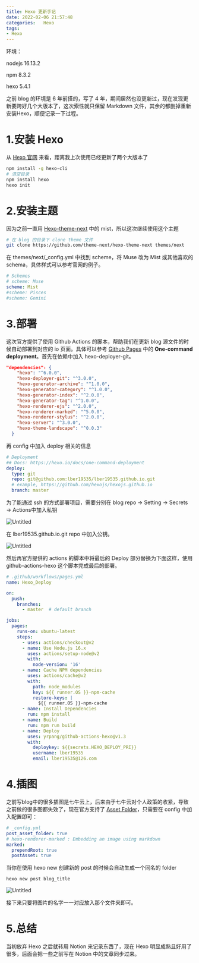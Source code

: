 ```yaml
---
title: Hexo 更新手记
date: 2022-02-06 21:57:48
categories:   Hexo
tags:
- Hexo
---
```


环境：

nodejs 16.13.2

npm 8.3.2

hexo 5.4.1

之前 blog 的环境是 6 年前搭的，写了 4 年，期间居然也没更新过，现在发现更新要跨好几个大版本了，这次索性就只保留 Markdown 文件，其余的都删掉重新安装Hexo，顺便记录一下过程。

# 1.安装 Hexo

从 [Hexo 官网](https://hexo.io/docs/) 来看，距离我上次使用已经更新了两个大版本了

```bash
npm install -g hexo-cli
# 清空目录
npm install hexo
hexo init
```

# 2.安装主题

因为之前一直用 [Hexo-theme-next](https://github.com/theme-next/hexo-theme-next) 中的 mist，所以这次继续使用这个主题

```bash
# 在 blog 的目录下 clone theme 文件
git clone https://github.com/theme-next/hexo-theme-next themes/next
```

在 themes/next/_config.yml 中找到 scheme，将 Muse 改为 Mist 或其他喜欢的 schema，具体样式可以参考官网的例子。

```yaml
# Schemes
# scheme: Muse
scheme: Mist
#scheme: Pisces
#scheme: Gemini
```

# 3.部署

这次官方提供了使用 Github Actions 的脚本，帮助我们在更新 blog 源文件的时候自动部署到对应的 io 页面。具体可以参考 [Github Pages](https://hexo.io/docs/github-pages) 中的 **One-command deployment**。首先在依赖中加入 hexo-deployer-git。

```json
"dependencies": {
    "hexo": "^6.0.0",
    "hexo-deployer-git": "^3.0.0",
    "hexo-generator-archive": "^1.0.0",
    "hexo-generator-category": "^1.0.0",
    "hexo-generator-index": "^2.0.0",
    "hexo-generator-tag": "^1.0.0",
    "hexo-renderer-ejs": "^2.0.0",
    "hexo-renderer-marked": "^5.0.0",
    "hexo-renderer-stylus": "^2.0.0",
    "hexo-server": "^3.0.0",
    "hexo-theme-landscape": "^0.0.3"
  }
```

再 config 中加入 deploy 相关的信息

```yaml
# Deployment
## Docs: https://hexo.io/docs/one-command-deployment
deploy:
  type: git
  repo: git@github.com:lber19535/lber19535.github.io.git
  # example, https://github.com/hexojs/hexojs.github.io
  branch: master
```

为了能通过 ssh 的方式部署项目，需要分别在 blog repo → Setting → Secrets → Actions中加入私钥

![Untitled](image_1.png)

在 lber19535.github.io.git repo 中加入公钥。

![Untitled](image_2.png)

然后再官方提供的 actions 的脚本中将最后的 Deploy 部分替换为下面这样，使用 github-actions-hexo 这个脚本完成最后的部署。

```yaml
# .github/workflows/pages.yml
name: Hexo_Deploy

on:
  push:
    branches:
      - master  # default branch

jobs:
  pages:
    runs-on: ubuntu-latest
    steps:
      - uses: actions/checkout@v2
      - name: Use Node.js 16.x
        uses: actions/setup-node@v2
        with:
          node-version: '16'
      - name: Cache NPM dependencies
        uses: actions/cache@v2
        with:
          path: node_modules
          key: ${{ runner.OS }}-npm-cache
          restore-keys: |
            ${{ runner.OS }}-npm-cache
      - name: Install Dependencies
        run: npm install
      - name: Build
        run: npm run build
      - name: Deploy
        uses: yrpang/github-actions-hexo@v1.3
        with:
          deploykey: ${{secrets.HEXO_DEPLOY_PRI}}
          username: lber19535
          email: lber19535@126.com
```

# 4.插图

之前写blog中的很多插图是七牛云上，后来由于七牛云对个人政策的收紧，导致之前做的很多图都失效了，现在官方支持了 [Asset Folder](https://hexo.io/docs/asset-folders)，只需要在 config 中加入配置即可：

```yaml
# _config.yml
post_asset_folder: true
# hexo-renderer-marked : Embedding an image using markdown 
marked:
  prependRoot: true
  postAsset: true
```

当你在使用 hexo new 创建新的 post 的时候会自动生成一个同名的 folder

```bash
hexo new post blog_title
```

![Untitled](image_3.png)

接下来只要将图片的名字一一对应放入那个文件夹即可。

# 5.总结

当初放弃 Hexo 之后就转用 Notion 来记录东西了，现在 Hexo 明显成熟且好用了很多，后面会把一些之前写在 Notion 中的文章同步过来。